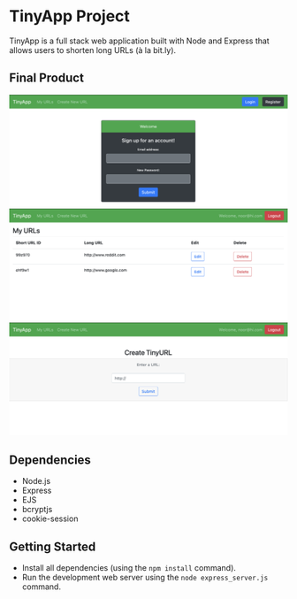 # TinyApp Project

TinyApp is a full stack web application built with Node and Express that allows users to shorten long URLs (à la bit.ly).

## Final Product

!["Screenshot of register page"](https://github.com/JMJCRHTS/tinyapp/blob/main/docs/register_page.png)
!["Screenshot of URLs page"](https://github.com/JMJCRHTS/tinyapp/blob/main/docs/urls_page.png)
!["Screenshot of new URL page"](https://github.com/JMJCRHTS/tinyapp/blob/main/docs/new_page.png)

## Dependencies

- Node.js
- Express
- EJS
- bcryptjs
- cookie-session

## Getting Started

- Install all dependencies (using the `npm install` command).
- Run the development web server using the `node express_server.js` command.
